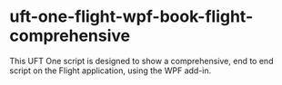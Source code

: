 # uft-one-flight-wpf-book-flight-comprehensive
This UFT One script is designed to show a comprehensive, end to end script on the Flight application, using the WPF add-in.
